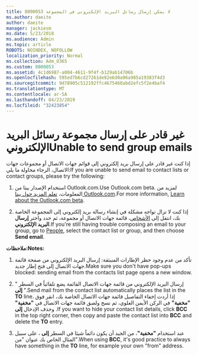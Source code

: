 ```yaml
---
title: 8000053 لا يمكن إرسال رسائل البريد الإلكتروني في المجموعة
ms.author: daeite
author: daeite
manager: jackiesm
ms.date: 5/23/2018
ms.audience: Admin
ms.topic: article
ROBOTS: NOINDEX, NOFOLLOW
localization_priority: Normal
ms.collection: Adm_O365
ms.custom: 8000053
ms.assetid: 4c1d6987-a004-4611-9f4f-b129ab14706b
ms.openlocfilehash: 595ed7b6cd27261de82e6d0a96a985a19383f4d3
ms.sourcegitcommit: 9d78905c512192ffc4675468abd2efc5f2e4baf4
ms.translationtype: MT
ms.contentlocale: ar-SA
ms.lasthandoff: 04/23/2019
ms.locfileid: "32423854"
---
```

# <a name="unable-to-send-group-emails"></a><span data-ttu-id="1c9d0-102">غير قادر على إرسال مجموعة رسائل البريد الإلكتروني</span><span class="sxs-lookup"><span data-stu-id="1c9d0-102">Unable to send group emails</span></span>

<span data-ttu-id="1c9d0-103">إذا كنت غير قادر على إرسال بريد إلكتروني إلى قوائم جهات الاتصال أو مجموعات جهات الاتصال، الرجاء محاولة ما يلي:</span><span class="sxs-lookup"><span data-stu-id="1c9d0-103">If you are unable to send email to contact lists or contact groups, please try the following:</span></span>
  
1. <span data-ttu-id="1c9d0-104">استخدام الإصدار بيتا من Outlook.com.</span><span class="sxs-lookup"><span data-stu-id="1c9d0-104">Use Outlook.com beta.</span></span> <span data-ttu-id="1c9d0-105">لمزيد من المعلومات، [تعلم المزيد حول بيتا Outlook.com](https://support.office.com/article/e2261c7f-d413-4084-8f22-21282f42d8cf).</span><span class="sxs-lookup"><span data-stu-id="1c9d0-105">For more information, [Learn about the Outlook.com beta](https://support.office.com/article/e2261c7f-d413-4084-8f22-21282f42d8cf).</span></span>
    
2. <span data-ttu-id="1c9d0-106">إذا كنت لا تزال تواجه مشكلة في إنشاء رسالة بريد إلكتروني إلى المجموعة الخاصة بك، انتقل إلى [الأشخاص](https://outlook.live.com/people/)، قائمة جهات الاتصال أو مجموعة، ثم حدد واختر **إرسال البريد الإلكتروني**.</span><span class="sxs-lookup"><span data-stu-id="1c9d0-106">If you're still having trouble composing an email to your group, go to [People](https://outlook.live.com/people/), select the contact list or group, and then choose **Send email**.</span></span>
    
 <span data-ttu-id="1c9d0-107">**ملاحظات:**</span><span class="sxs-lookup"><span data-stu-id="1c9d0-107">**Notes:**</span></span>
  
1. <span data-ttu-id="1c9d0-108">تأكد من عدم وجود حظر الإطارات المنبثقة: إرسال البريد الإلكتروني من صفحة قائمة جهات الاتصال إلى فتح إطار جديد.</span><span class="sxs-lookup"><span data-stu-id="1c9d0-108">Make sure you don't have pop-ups blocked: sending email from the contacts list page opens a new window.</span></span>
    
2. <span data-ttu-id="1c9d0-109">إرسال البريد الإلكتروني من قائمة جهات الاتصال القائمة يضع تلقائياً في السطر " **إلى** ".</span><span class="sxs-lookup"><span data-stu-id="1c9d0-109">Send mail from the contact list automatically places the list in the **TO** line.</span></span> <span data-ttu-id="1c9d0-110">إذا أردت إخفاء التفاصيل قائمة جهات الاتصال الخاصة بك، انقر فوق **"مخفية"** في الركن الأيمن العلوي، ثم نسخ ولصق قائمة جهات الاتصال في **"مخفية"** وحذف الإدخال **إلى** .</span><span class="sxs-lookup"><span data-stu-id="1c9d0-110">If you want to hide your contact list details, click **BCC** in the top right corner, then copy and paste the contact list into **BCC** and delete the **TO** entry.</span></span> 
    
3. <span data-ttu-id="1c9d0-111">عند استخدام **"مخفية"**، من الجيد أن يكون دائماً شيئا في السطر **إلى** ، على سبيل المثال الخاص بك عنوان "من".</span><span class="sxs-lookup"><span data-stu-id="1c9d0-111">When using **BCC**, it's good practice to always have something in the **TO** line, for example your own "from" address.</span></span> 
    

